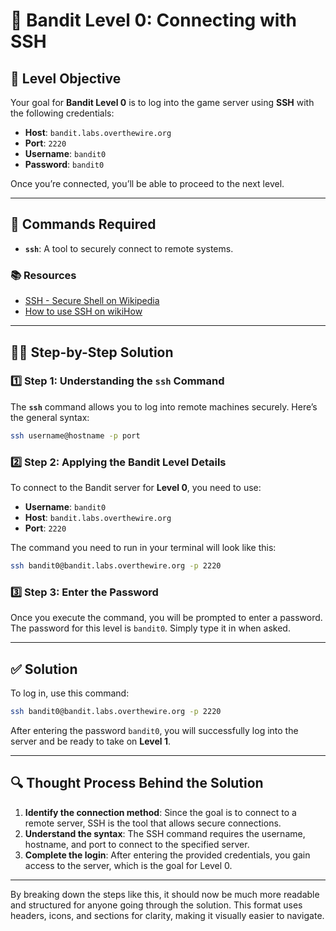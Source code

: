 # 🏁 Bandit Level 0: Connecting with SSH

## 🎯 Level Objective
Your goal for **Bandit Level 0** is to log into the game server using **SSH** with the following credentials:

- **Host**: `bandit.labs.overthewire.org`
- **Port**: `2220`
- **Username**: `bandit0`
- **Password**: `bandit0`

Once you’re connected, you’ll be able to proceed to the next level.

***

## 🔧 Commands Required

- **`ssh`**: A tool to securely connect to remote systems.

### 📚 Resources
- [SSH - Secure Shell on Wikipedia](https://en.wikipedia.org/wiki/Secure_Shell)
- [How to use SSH on wikiHow](https://www.wikihow.com/Use-SSH)

***

## 🧑‍💻 Step-by-Step Solution

### 1️⃣ Step 1: Understanding the `ssh` Command
The **`ssh`** command allows you to log into remote machines securely. Here’s the general syntax:

```bash
ssh username@hostname -p port
```

### 2️⃣ Step 2: Applying the Bandit Level Details
To connect to the Bandit server for **Level 0**, you need to use:

- **Username**: `bandit0`
- **Host**: `bandit.labs.overthewire.org`
- **Port**: `2220`

The command you need to run in your terminal will look like this:

```bash
ssh bandit0@bandit.labs.overthewire.org -p 2220
```

### 3️⃣ Step 3: Enter the Password
Once you execute the command, you will be prompted to enter a password. The password for this level is `bandit0`. Simply type it in when asked.

***

## ✅ Solution

To log in, use this command:

```bash
ssh bandit0@bandit.labs.overthewire.org -p 2220
```

After entering the password `bandit0`, you will successfully log into the server and be ready to take on **Level 1**.

***

## 🔍 Thought Process Behind the Solution

1. **Identify the connection method**: Since the goal is to connect to a remote server, SSH is the tool that allows secure connections.
2. **Understand the syntax**: The SSH command requires the username, hostname, and port to connect to the specified server.
3. **Complete the login**: After entering the provided credentials, you gain access to the server, which is the goal for Level 0.

***

By breaking down the steps like this, it should now be much more readable and structured for anyone going through the solution. This format uses headers, icons, and sections for clarity, making it visually easier to navigate.
```

